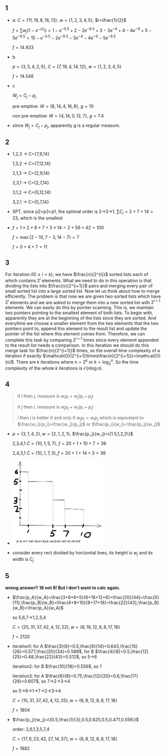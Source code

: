 ## 1

* a: $C=\{11,19,8,18,13\}$, $w=\{1,2,3,4,5\}$, $r=\frac{1}{2}$

  $f=\sum w_j(1-e^{-rC_j})=1-e^{-5.5}+2-2e^{-9.5}+3-3e^{-4}+4-4e^{-9}+5-5e^{-6.5}=15-e^{-5.5}-2e^{-9.5}-3e^{-4}-4e^{-9}-5e^{-6.5}$

  $f=14.933$

* b

  $p=\{3,5,4,2,5\}$, $C=\{7,19,4,14,12\}$, $w=\{1,2,3,4,5\}$

  $f=14.548$
  
* c

  $W_j=C_j-p_j$
  
  pre-emptive: $W=\{8,14,4,16,8\}$, $g=10$
  
  non pre-emptive: $W=\{4,14,0,12,7\}$, $g=7.4$
  
* since $W_j=C_j-p_j$, apparently $g$ is a regular measure.

## 2

* 1,2,3 -> C={7,9,14}

  1,3,2 -> C={7,12,14}

  2,1,3 -> C={2,9,14}

  2,3,1 -> C={2,7,14}

  3,1,2 -> C={5,12,14}

  3,2,1 -> C={5,7,14}

* SPT, since p2<p3<p1, the optimal order is 2->3->1, $\sum C_j=2+7+14=23$, which is the smallest

* $f=1 \times 2 + 8\times7+3\times14=2+56+42=100$

  $f=\max\{2-10,7-3,14-7\}=7$

  $f=0+4+7=11$

## 3

For iteration $i(0\leq i < k)$, we have $\frac{n}{2^{i}}$ sorted lists each of which contains $2^{i}$ elements. What we need to do in this operation is that dividing the lists into $\frac{n}{2^{i+1}}$ pairs and merging every pair of small sorted list into a large sorted list. Now let us think about how to merge efficiently. The problem is that now we are given two sorted lists which have $2^{i}$ elements and we are asked to merge them into a new sorted list with $2^{i+1}$ elements. We can easily do this by pointer scanning. This is, we maintain two pointers pointing to the smallest element of both lists. To begin with, apparently they are at the beginning of the lists since they are sorted. And everytime we choose a smaller element from the two elements that the two pointers point to, append this element to the result list and update the pointer of the list where this element comes from. Therefore, we can complete this task by comparing $2^{i+1}$ times since every element appended to the result list needs a comparison. In this iteration we should do this merge task for $\frac{n}{2^{i+1}}$ times, so the overall time complexity of a iteration if exactly $\mathcal{O}(2^{i+1}\times\frac{n}{2^{i+1}})=\mathcal{O}(n)$. There are $k$ iterations where $n=2^{k}$ or $k=\log_{2}^{n}$. So the time complexity of the whole $k$ iterations is $\mathcal{O}(n\log n)$.

## 4

> if $i$ then $j$, measure is $w_ip_i+w_j(p_i+p_j)$
>
> if $j$ then $i$, measure is $w_jp_j+w_i(p_i+p_j)$
>
> $i$ then $j$ is better if and only if $w_jp_i<w_ip_j$ which is equivelant to $\frac{w_i}{p_i}>\frac{w_j}{p_j}$ or $\frac{p_i}{w_i}<\frac{p_j}{w_j}$

* $p=\{3,1,4,2\}, w=\{2,1,2,1\}$, $\frac{p_j}{w_j}=\{1.5,1,2,2\}$

  2,3,4,1 $C=\{10,1,5,7\}$, $f=20+1+10+7=38$

  2,4,3,1 $C=\{10,1,7,3\}, f=20+1+14+3=38$

* <img src="1.png" style="zoom:50%;" />

* consider every rect divided by horizontal lines, its height is $w_j$ and its width is $C_j$

## 5

**wrong answer!! 18 not 8! But I don't want to calc again.**

* $\frac{p_A}{w_A}=\frac{3+6+6+5}{6+18+12+8}=\frac{20}{44}=\frac{5}{11},\frac{p_B}{w_B}=\frac{4+8+10}{8+17+18}=\frac{22}{43},\frac{p_B}{w_B}<\frac{p_A}{w_A}$

  so 5,6,7->1,2,3,4

  $C=\{25,31,37,42,4,12,22\},w=\{6,18,12,8,8,17,18\}$

  $f=2120$

* iteration1: for A $\frac{3}{6}=0.5,\frac{9}{14}=0.643,\frac{15}{26}=0.577,\frac{20}{34}=0.588$, for B $\frac{4}{8}=0.5,\frac{12}{25}=0.48,\frac{22}{43}=0.512$, so 5->6

  iteration2: for B $\frac{10}{18}=0.556$, so 1

  iteration3: for A $\frac{6}{8}=0.75,\frac{12}{20}=0.6,\frac{17}{28}=0.607$, so 7->2->3->4

  so 5->6->1->7->2->3->4

  $C=\{15,31,37,42,4,12,25\},w=\{6,8,12,8,8,17,18\}$

  $f=1804$

* $\frac{p_j}{w_j}=\{0.5,\frac{1}{3},0.5,0.625,0.5,0.471,0.556\}$

  order: 2,6,1,3,5,7,4

  $C=\{17,6,23,42,27,14,37\},w=\{6,8,12,8,8,17,18\}$

  $f=1882$

  